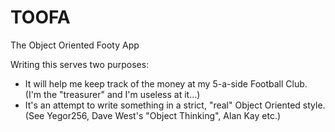 # TOOFA
The Object Oriented Footy App

Writing this serves two purposes:
- It will help me keep track of the money at my 5-a-side Football Club. (I'm the "treasurer" and I'm useless at it...)
- It's an attempt to write something in a strict, "real" Object Oriented style. (See Yegor256, Dave West's "Object Thinking", Alan Kay etc.)
